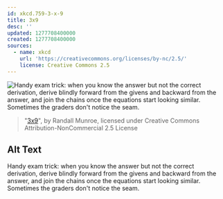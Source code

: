 ```yaml
---
id: xkcd.759-3-x-9
title: 3x9
desc: ''
updated: 1277708400000
created: 1277708400000
sources:
  - name: xkcd
    url: 'https://creativecommons.org/licenses/by-nc/2.5/'
    license: Creative Commons 2.5
---
```

![Handy exam trick: when you know the answer but not the correct derivation, derive blindly forward from the givens and backward from the answer, and join the chains once the equations start looking similar. Sometimes the graders don't notice the seam.](https://imgs.xkcd.com/comics/3x9.png)
> "[3x9](https://xkcd.com/759/)", by Randall Munroe, licensed under Creative Commons Attribution-NonCommercial 2.5 License

## Alt Text
Handy exam trick: when you know the answer but not the correct derivation, derive blindly forward from the givens and backward from the answer, and join the chains once the equations start looking similar. Sometimes the graders don't notice the seam.

